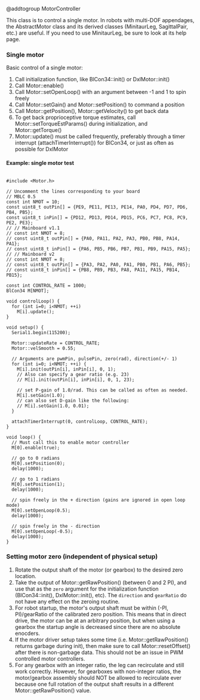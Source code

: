 @addtogroup MotorController

This class is to control a single motor. In robots with multi-DOF appendages, the AbstractMotor class and its derived classes (MinitaurLeg, SagittalPair, etc.) are useful. If you need to use MinitaurLeg, be sure to look at its help page.

### Single motor

Basic control of a single motor:
1. Call initialization function, like BlCon34::init() or DxlMotor::init()
2. Call Motor::enable()
3. Call Motor::setOpenLoop() with an argument between -1 and 1 to spin freely
4. Call Motor::setGain() and Motor::setPosition() to command a position
5. Call Motor::getPosition(), Motor::getVelocity() to get back data
6. To get back proprioceptive torque estimates, call Motor::setTorqueEstParams() during initialization, and Motor::getTorque()
7. Motor::update() must be called frequently, preferably through a timer interrupt (attachTimerInterrupt()) for BlCon34, or just as often as possible for DxlMotor

#### Example: single motor test

~~~{.cpp}

#include <Motor.h>

// Uncomment the lines corresponding to your board
// MBLC 0.5
const int NMOT = 10;
const uint8_t outPin[] = {PE9, PE11, PE13, PE14, PA0, PD4, PD7, PD6, PB4, PB5};
const uint8_t inPin[] = {PD12, PD13, PD14, PD15, PC6, PC7, PC8, PC9, PE2, PE3};
// // Mainboard v1.1
// const int NMOT = 8;
// const uint8_t outPin[] = {PA0, PA11, PA2, PA3, PB0, PB8, PA14, PA1};
// const uint8_t inPin[] = {PA6, PB5, PB6, PB7, PB1, PB9, PA15, PA5};
// // Mainboard v2
// const int NMOT = 8;
// const uint8_t outPin[] = {PA3, PA2, PA0, PA1, PB0, PB1, PA6, PB5};
// const uint8_t inPin[] = {PB8, PB9, PB3, PA8, PA11, PA15, PB14, PB15};

const int CONTROL_RATE = 1000;
BlCon34 M[NMOT];

void controlLoop() {
  for (int i=0; i<NMOT; ++i)
    M[i].update();
}

void setup() {
  Serial1.begin(115200);

  Motor::updateRate = CONTROL_RATE;
  Motor::velSmooth = 0.55;

  // Arguments are pwmPin, pulsePin, zero(rad), direction(+/- 1)
  for (int i=0; i<NMOT; ++i) {
    M[i].init(outPin[i], inPin[i], 0, 1);
    // Also can specify a gear ratio (e.g. 23)
    // M[i].init(outPin[i], inPin[i], 0, 1, 23);

    // set P-gain of 1.0/rad. This can be called as often as needed.
    M[i].setGain(1.0);
    // can also set D-gain like the following:
    // M[i].setGain(1.0, 0.01);
  }

  attachTimerInterrupt(0, controlLoop, CONTROL_RATE);
}

void loop() {
  // Must call this to enable motor controller
  M[0].enable(true);

  // go to 0 radians
  M[0].setPosition(0);
  delay(1000);

  // go to 1 radians
  M[0].setPosition(1);
  delay(1000);

  // spin freely in the + direction (gains are ignored in open loop mode)
  M[0].setOpenLoop(0.5);
  delay(1000);

  // spin freely in the - direction
  M[0].setOpenLoop(-0.5);
  delay(1000);
}

~~~

### Setting motor zero (independent of physical setup)

1. Rotate the output shaft of the motor (or gearbox) to the desired zero location.
2. Take the output of Motor::getRawPosition() (between 0 and 2 PI), and use that as the `zero` argument for the initialization function (BlCon34::init(), DxlMotor::init(), etc). The `direction` and `gearRatio` do not have any effect on the zeroing routine.
3. For robot startup, the motor's output shaft must be within (-PI, PI)/gearRatio of the calibrated zero position. This means that in direct drive, the motor can be at an arbitrary position, but when using a gearbox the startup angle is decreased since there are no absolute enocders.
4. If the motor driver setup takes some time (i.e. Motor::getRawPosition() returns garbage during init), then make sure to call Motor::resetOffset() after there is non-garbage data. This should not be an issue in PWM controlled motor controllers.
5. For any gearbox with an integer ratio, the leg can recirculate and still work correctly. However, for gearboxes with non-integer ratios, the motor/gearbox assembly should NOT be allowed to recirculate ever because one full rotation of the output shaft results in a different Motor::getRawPosition() value.

